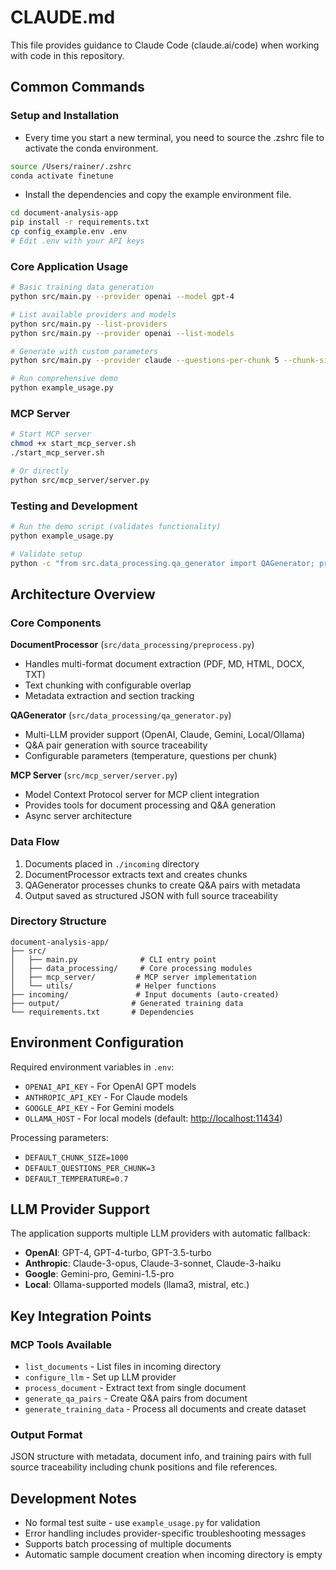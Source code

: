 # CLAUDE.md

This file provides guidance to Claude Code (claude.ai/code) when working with code in this repository.

## Common Commands

### Setup and Installation

- Every time you start a new terminal, you need to source the .zshrc file to activate the conda environment.

```bash
source /Users/rainer/.zshrc
conda activate finetune
```

- Install the dependencies and copy the example environment file.

```bash
cd document-analysis-app
pip install -r requirements.txt
cp config_example.env .env
# Edit .env with your API keys
```

### Core Application Usage

```bash
# Basic training data generation
python src/main.py --provider openai --model gpt-4

# List available providers and models
python src/main.py --list-providers
python src/main.py --provider openai --list-models

# Generate with custom parameters
python src/main.py --provider claude --questions-per-chunk 5 --chunk-size 800 --temperature 0.5

# Run comprehensive demo
python example_usage.py
```

### MCP Server

```bash
# Start MCP server
chmod +x start_mcp_server.sh
./start_mcp_server.sh

# Or directly
python src/mcp_server/server.py
```

### Testing and Development

```bash
# Run the demo script (validates functionality)
python example_usage.py

# Validate setup
python -c "from src.data_processing.qa_generator import QAGenerator; print('Setup OK')"
```

## Architecture Overview

### Core Components

**DocumentProcessor** (`src/data_processing/preprocess.py`)

- Handles multi-format document extraction (PDF, MD, HTML, DOCX, TXT)
- Text chunking with configurable overlap
- Metadata extraction and section tracking

**QAGenerator** (`src/data_processing/qa_generator.py`)

- Multi-LLM provider support (OpenAI, Claude, Gemini, Local/Ollama)
- Q&A pair generation with source traceability
- Configurable parameters (temperature, questions per chunk)

**MCP Server** (`src/mcp_server/server.py`)

- Model Context Protocol server for MCP client integration
- Provides tools for document processing and Q&A generation
- Async server architecture

### Data Flow

1. Documents placed in `./incoming` directory
2. DocumentProcessor extracts text and creates chunks
3. QAGenerator processes chunks to create Q&A pairs with metadata
4. Output saved as structured JSON with full source traceability

### Directory Structure

```
document-analysis-app/
├── src/
│   ├── main.py              # CLI entry point
│   ├── data_processing/     # Core processing modules
│   ├── mcp_server/         # MCP server implementation
│   └── utils/              # Helper functions
├── incoming/               # Input documents (auto-created)
├── output/                # Generated training data
└── requirements.txt       # Dependencies
```

## Environment Configuration

Required environment variables in `.env`:

- `OPENAI_API_KEY` - For OpenAI GPT models
- `ANTHROPIC_API_KEY` - For Claude models
- `GOOGLE_API_KEY` - For Gemini models
- `OLLAMA_HOST` - For local models (default: <http://localhost:11434>)

Processing parameters:

- `DEFAULT_CHUNK_SIZE=1000`
- `DEFAULT_QUESTIONS_PER_CHUNK=3`
- `DEFAULT_TEMPERATURE=0.7`

## LLM Provider Support

The application supports multiple LLM providers with automatic fallback:

- **OpenAI**: GPT-4, GPT-4-turbo, GPT-3.5-turbo
- **Anthropic**: Claude-3-opus, Claude-3-sonnet, Claude-3-haiku
- **Google**: Gemini-pro, Gemini-1.5-pro
- **Local**: Ollama-supported models (llama3, mistral, etc.)

## Key Integration Points

### MCP Tools Available

- `list_documents` - List files in incoming directory
- `configure_llm` - Set up LLM provider
- `process_document` - Extract text from single document
- `generate_qa_pairs` - Create Q&A pairs from document
- `generate_training_data` - Process all documents and create dataset

### Output Format

JSON structure with metadata, document info, and training pairs with full source traceability including chunk positions and file references.

## Development Notes

- No formal test suite - use `example_usage.py` for validation
- Error handling includes provider-specific troubleshooting messages
- Supports batch processing of multiple documents
- Automatic sample document creation when incoming directory is empty
